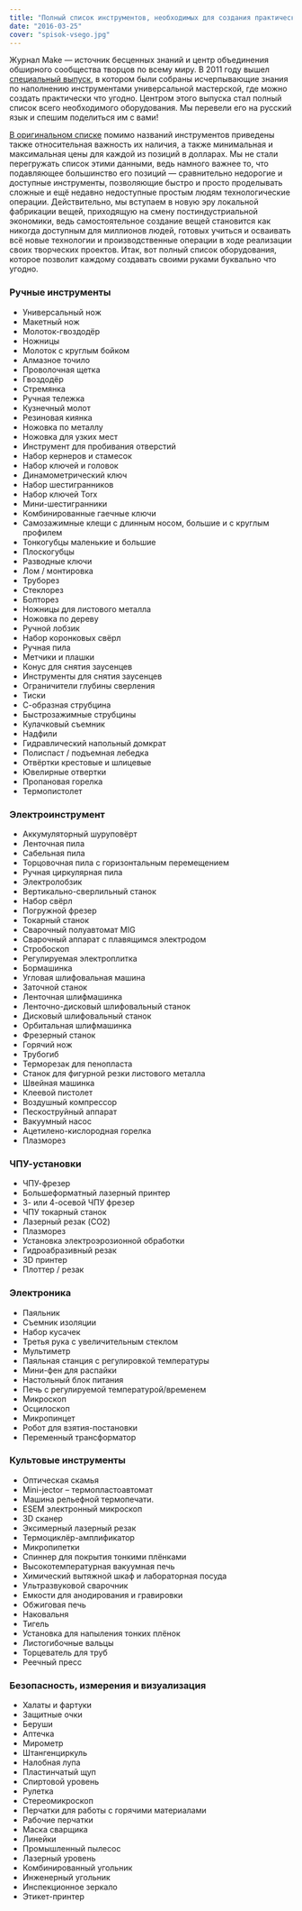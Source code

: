 ```yaml
---
title: "Полный список инструментов, необходимых для создания практически чего угодно"
date: "2016-03-25"
cover: "spisok-vsego.jpg"
---
```


Журнал Make — источник бесценных знаний и центр объединения обширного сообщества творцов по всему миру. В 2011 году вышел [специальный выпуск](https://issuu.com/kimundo/docs/make_workshop-and-tool-guide_2010), в котором были собраны исчерпывающие знания по наполнению инструментами универсальной мастерской, где можно создать практически что угодно. Центром этого выпуска стал полный список всего необходимого оборудования. Мы перевели его на русский язык и спешим поделиться им с вами!

[В оригинальном списке](https://issuu.com/kimundo/docs/make_workshop-and-tool-guide_2010) помимо названий инструментов приведены также относительная важность их наличия, а также минимальная и максимальная цены для каждой из позиций в долларах. Мы не стали перегружать список этими данными, ведь намного важнее то, что подавляющее большинство его позиций — сравнительно недорогие и доступные инструменты, позволяющие быстро и просто проделывать сложные и ещё недавно недоступные простым людям технологические операции. Действительно, мы вступаем в новую эру локальной фабрикации вещей, приходящую на смену постиндустриальной экономики, ведь самостоятельное создание вещей становится как никогда доступным для миллионов людей, готовых учиться и осваивать всё новые технологии и производственные операции в ходе реализации своих творческих проектов. Итак, вот полный список оборудования, которое позволит каждому создавать своими руками буквально что угодно.

### Ручные инструменты

- Универсальный нож
- Макетный нож
- Молоток-гвоздодёр
- Ножницы
- Молоток с круглым бойком
- Алмазное точило
- Проволочная щетка
- Гвоздодёр
- Стремянка
- Ручная тележка
- Кузнечный молот
- Резиновая киянка
- Ножовка по металлу
- Ножовка для узких мест
- Инструмент для пробивания отверстий
- Набор кернеров и стамесок
- Набор ключей и головок
- Динамометрический ключ
- Набор шестигранников
- Набор ключей Torx
- Мини-шестигранники
- Комбинированные гаечные ключи
- Самозажимные клещи с длинным носом, большие и с круглым профилем
- Тонкогубцы маленькие и большие
- Плоскогубцы
- Разводные ключи
- Лом / монтировка
- Труборез
- Стеклорез
- Болторез
- Ножницы для листового металла
- Ножовка по дереву
- Ручной лобзик
- Набор коронковых свёрл
- Ручная пила
- Метчики и плашки
- Конус для снятия заусенцев
- Инструменты для снятия заусенцев
- Ограничители глубины сверления
- Тиски
- С-образная струбцина
- Быстрозажимные струбцины
- Кулачковый съемник
- Надфили
- Гидравлический напольный домкрат
- Полиспаст / подъемная лебедка
- Отвёртки крестовые и шлицевые
- Ювелирные отвертки
- Пропановая горелка
- Термопистолет

### Электроинструмент

- Аккумуляторный шуруповёрт
- Ленточная пила
- Сабельная пила
- Торцовочная пила с горизонтальным перемещением
- Ручная циркулярная пила
- Электролобзик
- Вертикально-сверлильный станок
- Набор свёрл
- Погружной фрезер
- Токарный станок
- Сварочный полуавтомат MIG
- Сварочный аппарат с плавящимся электродом
- Стробоскоп
- Регулируемая электроплитка
- Бормашинка
- Угловая шлифовальная машина
- Заточной станок
- Ленточная шлифмашинка
- Ленточно-дисковый шлифовальный станок
- Дисковый шлифовальный станок
- Орбитальная шлифмашинка
- Фрезерный станок
- Горячий нож
- Трубогиб
- Терморезак для пенопласта
- Станок для фигурной резки листового металла
- Швейная машинка
- Клеевой пистолет
- Воздушный компрессор
- Пескоструйный аппарат
- Вакуумный насос
- Ацетилено-кислородная горелка
- Плазморез

### ЧПУ-установки

- ЧПУ-фрезер
- Большеформатный лазерный принтер
- 3- или 4-осевой ЧПУ фрезер
- ЧПУ токарный станок
- Лазерный резак (CO2)
- Плазморез
- Установка электроэрозионной обработки
- Гидроабразивный резак
- 3D принтер
- Плоттер / резак

### Электроника

- Паяльник
- Съемник изоляции
- Набор кусачек
- Третья рука с увеличительным стеклом
- Мультиметр
- Паяльная станция с регулировкой температуры
- Мини-фен для распайки
- Настольный блок питания
- Печь с регулируемой температурой/временем
- Микроскоп
- Осцилоскоп
- Микропинцет
- Робот для взятия-постановки
- Переменный трансформатор

### Культовые инструменты

- Оптическая скамья
- Mini-jector – термопластоавтомат
- Машина рельефной термопечати.
- ESEM электронный микроскоп
- 3D сканер
- Эксимерный лазерный резак
- Термоциклёр-амплификатор
- Микропипетки
- Спиннер для покрытия тонкими плёнками
- Высокотемпературная вакуумная печь
- Химический вытяжной шкаф и лабораторная посуда
- Ультразвуковой сварочник
- Емкости для анодирования и гравировки
- Обжиговая печь
- Наковальня
- Тигель
- Установка для напыления тонких плёнок
- Листогибочные вальцы
- Торцеватель для труб
- Реечный пресс

### Безопасность, измерения и визуализация

- Халаты и фартуки
- Защитные очки
- Беруши
- Аптечка
- Мирометр
- Штангенциркуль
- Налобная лупа
- Пластинчатый щуп
- Спиртовой уровень
- Рулетка
- Стереомикроскоп
- Перчатки для работы с горячими материалами
- Рабочие перчатки
- Маска сварщика
- Линейки
- Промышленный пылесос
- Лазерный уровень
- Комбинированный угольник
- Инженерный угольник
- Инспекционное зеркало
- Этикет-принтер
